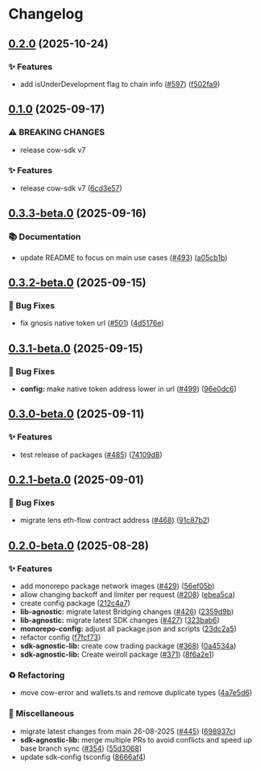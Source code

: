 # Changelog

## [0.2.0](https://github.com/cowprotocol/cow-sdk/compare/sdk-config-v0.1.0...sdk-config-v0.2.0) (2025-10-24)


### ✨ Features

* add isUnderDevelopment flag to chain info ([#597](https://github.com/cowprotocol/cow-sdk/issues/597)) ([f502fa9](https://github.com/cowprotocol/cow-sdk/commit/f502fa9aea85915ef92192539ec1ff9f2651e534))

## [0.1.0](https://github.com/cowprotocol/cow-sdk/compare/sdk-config-v0.3.3-beta.0...sdk-config-v0.1.0) (2025-09-17)


### ⚠ BREAKING CHANGES

* release cow-sdk v7

### ✨ Features

* release cow-sdk v7 ([6cd3e57](https://github.com/cowprotocol/cow-sdk/commit/6cd3e573687b1ffdbc0fdcb8cdbb414d88546e38))

## [0.3.3-beta.0](https://github.com/cowprotocol/cow-sdk/compare/sdk-config-v0.3.2-beta.0...sdk-config-v0.3.3-beta.0) (2025-09-16)


### 📚 Documentation

* update README to focus on main use cases ([#493](https://github.com/cowprotocol/cow-sdk/issues/493)) ([a05cb1b](https://github.com/cowprotocol/cow-sdk/commit/a05cb1ba11b5f9895d7cfe6262cf74c4089fd73c))

## [0.3.2-beta.0](https://github.com/cowprotocol/cow-sdk/compare/sdk-config-v0.3.1-beta.0...sdk-config-v0.3.2-beta.0) (2025-09-15)


### 🐛 Bug Fixes

* fix gnosis native token url ([#501](https://github.com/cowprotocol/cow-sdk/issues/501)) ([4d5176e](https://github.com/cowprotocol/cow-sdk/commit/4d5176e85594f45d96a5d9d7aa7285cbf3cfebf2))

## [0.3.1-beta.0](https://github.com/cowprotocol/cow-sdk/compare/sdk-config-v0.3.0-beta.0...sdk-config-v0.3.1-beta.0) (2025-09-15)


### 🐛 Bug Fixes

* **config:** make native token address lower in url ([#499](https://github.com/cowprotocol/cow-sdk/issues/499)) ([96e0dc6](https://github.com/cowprotocol/cow-sdk/commit/96e0dc6fd837f9b67025d6e05959ad9b773c0ed4))

## [0.3.0-beta.0](https://github.com/cowprotocol/cow-sdk/compare/sdk-config-v0.2.1-beta.0...sdk-config-v0.3.0-beta.0) (2025-09-11)


### ✨ Features

* test release of packages ([#485](https://github.com/cowprotocol/cow-sdk/issues/485)) ([74109d8](https://github.com/cowprotocol/cow-sdk/commit/74109d893417c14c1ee476be8040704183e800c6))

## [0.2.1-beta.0](https://github.com/cowprotocol/cow-sdk/compare/sdk-config-v0.2.0-beta.0...sdk-config-v0.2.1-beta.0) (2025-09-01)


### 🐛 Bug Fixes

* migrate lens eth-flow contract address ([#468](https://github.com/cowprotocol/cow-sdk/issues/468)) ([91c87b2](https://github.com/cowprotocol/cow-sdk/commit/91c87b2e31c1b80ef1703d986f4c49811897f3a0))

## [0.2.0-beta.0](https://github.com/cowprotocol/cow-sdk/compare/sdk-config-v0.1.0-beta.0...sdk-config-v0.2.0-beta.0) (2025-08-28)


### ✨ Features

* add monorepo package network images ([#429](https://github.com/cowprotocol/cow-sdk/issues/429)) ([56ef05b](https://github.com/cowprotocol/cow-sdk/commit/56ef05b84a25955cbe6d1f8f74df0ff0fa2bdfff))
* allow changing backoff and limiter per request ([#208](https://github.com/cowprotocol/cow-sdk/issues/208)) ([ebea5ca](https://github.com/cowprotocol/cow-sdk/commit/ebea5ca0858aeb89ae3e5d5407c8903c3ca5178d))
* create config package ([212c4a7](https://github.com/cowprotocol/cow-sdk/commit/212c4a74eae46ff6150138300334e0565f581ad1))
* **lib-agnostic:** migrate latest Bridging changes ([#426](https://github.com/cowprotocol/cow-sdk/issues/426)) ([2359d9b](https://github.com/cowprotocol/cow-sdk/commit/2359d9b903e80ae5bab0cdb92d8cf52ae250da36))
* **lib-agnostic:** migrate latest SDK changes ([#427](https://github.com/cowprotocol/cow-sdk/issues/427)) ([323bab6](https://github.com/cowprotocol/cow-sdk/commit/323bab61eb5adeb4a58bc15e25ffb29d2e1afcbf))
* **monorepo-config:** adjust all package.json and scripts ([23dc2a5](https://github.com/cowprotocol/cow-sdk/commit/23dc2a5db02ce3734b55e1151c8579f9a42a4bc5))
* refactor config ([f7fcf73](https://github.com/cowprotocol/cow-sdk/commit/f7fcf73a7fde59b47a5aa2432fddea8e1648fd94))
* **sdk-agnostic-lib:** create cow trading package ([#368](https://github.com/cowprotocol/cow-sdk/issues/368)) ([0a4534a](https://github.com/cowprotocol/cow-sdk/commit/0a4534aababce4f5d8bab991cd6ae9f51842d719))
* **sdk-agnostic-lib:** Create weiroll package ([#371](https://github.com/cowprotocol/cow-sdk/issues/371)) ([8f6a2e1](https://github.com/cowprotocol/cow-sdk/commit/8f6a2e16e5e7a43a5afc43cf5faab174be916b2e))


### ♻️ Refactoring

* move cow-error and wallets.ts and remove duplicate types ([4a7e5d6](https://github.com/cowprotocol/cow-sdk/commit/4a7e5d6d035ccebf05cce437f0409220f39b643a))


### 🔧 Miscellaneous

* migrate latest changes from main 26-08-2025 ([#445](https://github.com/cowprotocol/cow-sdk/issues/445)) ([698937c](https://github.com/cowprotocol/cow-sdk/commit/698937c0feff3a254873371bc1ef791917e6294e))
* **sdk-agnostic-lib:** merge multiple PRs to avoid conflicts and speed up base branch sync ([#354](https://github.com/cowprotocol/cow-sdk/issues/354)) ([55d3068](https://github.com/cowprotocol/cow-sdk/commit/55d3068c52217dd2618d8c180ab4fed8c9334c72))
* update sdk-config tsconfig ([8666af4](https://github.com/cowprotocol/cow-sdk/commit/8666af48c60cd1d6e945f8412b192029299f7c90))
